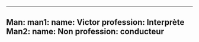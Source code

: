 <!--
Comment
-->

---
Man:
    man1:
        name: Victor 
        profession: Interprète
    Man2:
        name: Non
        profession: conducteur
---
